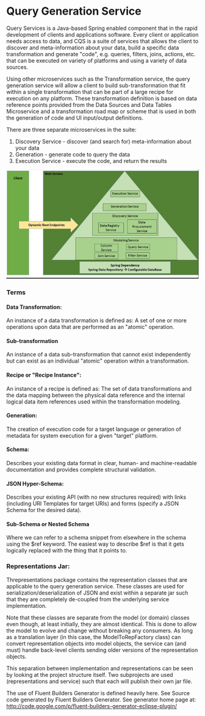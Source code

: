 # Query Generation Service


Query Services  is a Java-based Spring enabled component that in the rapid development of clients and applications software. Every client or application needs access to data, and CQS is a suite of services that allows the client to discover and meta-information about your data, build a specific data transformation and generate "code", e.g. queries, filters, joins, actions, etc. that can be executed on variety of platforms and using a variety of data sources.  

Using other microservices such as the Transformation service, the query generation service will allow a client to build sub-transformation that fit within a single transformation that can be part of a large recipe for execution on any platform.  These transformation definition is based on data reference points provided from the Data Sources and Data Tables Microservice and a transformation road map or scheme that is used in both the generation of code and UI input/output definitions.

There are three separate microservices in the suite:

1. Discovery Service - discover (and search for) meta-information about your data
2. Generation - generate code to query the data
3. Execution Service - execute the code, and return the results

![Screenshot](https://github.com/gloriafaley/java_query/blob/master/Rest_architecture.jpg)

### Terms

#### Data Transformation:
An instance of a data transformation is defined as: A set of one or more operations upon data that are performed as an "atomic" operation.

#### Sub-transformation
An instance of a data sub-transformation that cannot exist independently but can exist as an individual "atomic" operation within a transformation.

#### Recipe or "Recipe Instance":
An instance of a recipe is defined as: The set of data transformations and the data mapping between the physical data reference and the internal logical data item references used within the transformation modeling.

#### Generation:
The creation of execution code for a target language or generation of metadata for system execution for a given "target" platform.

#### Schema:
Describes your existing data format in clear, human- and machine-readable documentation and provides complete structural validation.

#### JSON Hyper-Schema:
Describes your existing API (with no new structures required) with links (including URI Templates for target URIs) and forms (specify a JSON Schema for the desired data).

#### Sub-Schema or Nested Schema
Where we can refer to a schema snippet from elsewhere in the schema using the $ref keyword. The easiest way to describe $ref is that it gets logically replaced with the thing that it points to.


### Representations Jar:

Threpresentations package contains the representation classes that are applicable to the query generation service.  These classes are used for 
serialization/deserialization of JSON and exist within a separate jar such that they are completely de-coupled from the underlying service implementation.  

Note that these classes are separate from the model (or domain) classes even though, at least initially, they are
almost identical.  This is done to allow the model to evolve and change without breaking any consumers.  As long as a 
translation layer (in this case, the ModelToRepFactory class) can convert representation objects into model objects,
the service can (and must) handle back-level clients sending older versions of the representation objects.

This separation between implementation and representations can be seen by looking at the project structure itself.  Two subprojects are used (representations and service) such that each will publish their own jar file.  

The use of Fluent Builders Generator is defined heavily here.  See Source code generated by Fluent Builders Generator. See generator home page at: http://code.google.com/p/fluent-builders-generator-eclipse-plugin/
